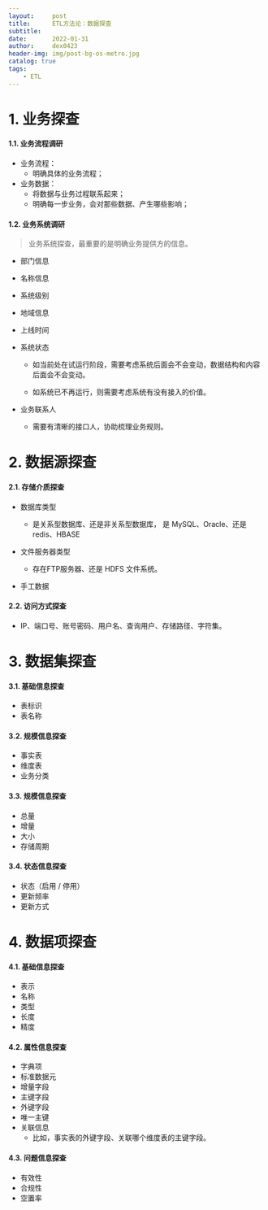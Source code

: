 ```yaml
---
layout:     post
title:      ETL方法论：数据探查
subtitle:   
date:       2022-01-31
author:     dex0423
header-img: img/post-bg-os-metro.jpg
catalog: true
tags:
    - ETL
---
```


# 1. 业务探查

#### 1.1. 业务流程调研

- 业务流程：
  - 明确具体的业务流程；
- 业务数据：
  - 将数据与业务过程联系起来；
  - 明确每一步业务，会对那些数据、产生哪些影响；

#### 1.2. 业务系统调研

>业务系统探查，最重要的是明确业务提供方的信息。

- 部门信息

- 名称信息

- 系统级别

- 地域信息

- 上线时间

- 系统状态

  - 如当前处在试运行阶段，需要考虑系统后面会不会变动，数据结构和内容后面会不会变动。

  - 如系统已不再运行，则需要考虑系统有没有接入的价值。

- 业务联系人 
  - 需要有清晰的接口人，协助梳理业务规则。

# 2. 数据源探查

#### 2.1. 存储介质探查

- 数据库类型 
  - 是关系型数据库、还是非关系型数据库， 是 MySQL、Oracle、还是 redis、HBASE

- 文件服务器类型 
  - 存在FTP服务器、还是 HDFS 文件系统。

- 手工数据

#### 2.2. 访问方式探查

- IP、端口号、账号密码、用户名、查询用户、存储路径、字符集。


# 3. 数据集探查

#### 3.1. 基础信息探查

- 表标识
- 表名称

#### 3.2. 规模信息探查

- 事实表
- 维度表
- 业务分类

#### 3.3. 规模信息探查

- 总量
- 增量
- 大小
- 存储周期

#### 3.4. 状态信息探查

- 状态（启用 / 停用）
- 更新频率
- 更新方式

# 4. 数据项探查

#### 4.1. 基础信息探查

- 表示
- 名称
- 类型
- 长度
- 精度

#### 4.2. 属性信息探查

- 字典项
- 标准数据元
- 增量字段
- 主键字段
- 外键字段
- 唯一主键
- 关联信息 
  - 比如，事实表的外键字段、关联哪个维度表的主键字段。

#### 4.3. 问题信息探查

- 有效性
- 合规性
- 空置率
